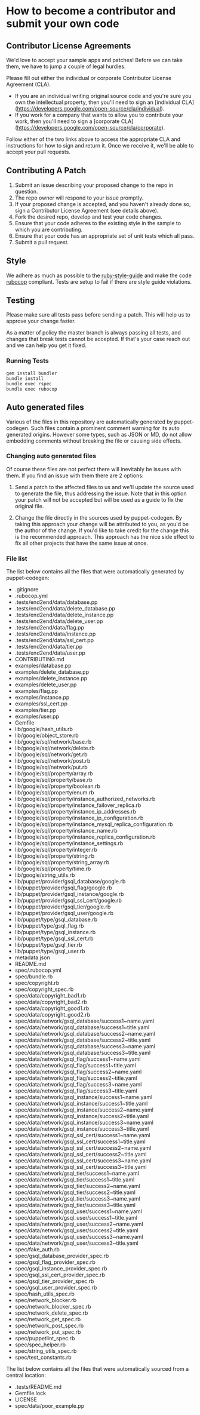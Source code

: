 # How to become a contributor and submit your own code

## Contributor License Agreements

We'd love to accept your sample apps and patches! Before we can take them, we
have to jump a couple of legal hurdles.

Please fill out either the individual or corporate Contributor License
Agreement (CLA).

  * If you are an individual writing original source code and you're sure you
    own the intellectual property, then you'll need to sign an [individual CLA]
    (https://developers.google.com/open-source/cla/individual).
  * If you work for a company that wants to allow you to contribute your work,
    then you'll need to sign a [corporate CLA]
    (https://developers.google.com/open-source/cla/corporate).

Follow either of the two links above to access the appropriate CLA and
instructions for how to sign and return it. Once we receive it, we'll
be able to accept your pull requests.

## Contributing A Patch

1. Submit an issue describing your proposed change to the repo in question.
1. The repo owner will respond to your issue promptly.
1. If your proposed change is accepted, and you haven't already done so, sign a
   Contributor License Agreement (see details above).
1. Fork the desired repo, develop and test your code changes.
1. Ensure that your code adheres to the existing style in the sample to which
   you are contributing.
1. Ensure that your code has an appropriate set of unit tests which all pass.
1. Submit a pull request.

## Style

We adhere as much as possible to the [ruby-style-guide][] and make the code
[rubocop][] compliant. Tests are setup to fail if there are style guide
violations.

## Testing

Please make sure all tests pass before sending a patch. This will help us to
approve your change faster.

As a matter of policy the master branch is always passing all tests, and changes
that break tests cannot be accepted. If that's your case reach out and we can
help you get it fixed.

### Running Tests

```
gem install bundler
bundle install
bundle exec rspec
bundle exec rubocop
```

## Auto generated files

Various of the files in this repository are automatically generated by
puppet-codegen. Such files contain a prominent comment warning for its
auto generated origins. However some types, such as JSON or MD, do not allow
embedding comments without breaking the file or causing side effects.

### Changing auto generated files

Of course these files are not perfect there will inevitably be issues with them.
If you find an issue with them there are 2 options:

1. Send a patch to the affected files to us and we'll update the source used to
   generate the file, thus addressing the issue. Note that in this option your
   patch will not be accepted but will be used as a guide to fix the original
   file.

2. Change the file directly in the sources used by puppet-codegen. By taking
   this approach your change will be attributed to you, as you'd be the author
   of the change. If you'd like to take credit for the change this is the
   recommended approach. This approach has the nice side effect to fix all other
   projects that have the same issue at once.

### File list

The list below contains all the files that were automatically generated by
puppet-codegen:

  * .gitignore
  * .rubocop.yml
  * .tests/end2end/data/database.pp
  * .tests/end2end/data/delete_database.pp
  * .tests/end2end/data/delete_instance.pp
  * .tests/end2end/data/delete_user.pp
  * .tests/end2end/data/flag.pp
  * .tests/end2end/data/instance.pp
  * .tests/end2end/data/ssl_cert.pp
  * .tests/end2end/data/tier.pp
  * .tests/end2end/data/user.pp
  * CONTRIBUTING.md
  * examples/database.pp
  * examples/delete_database.pp
  * examples/delete_instance.pp
  * examples/delete_user.pp
  * examples/flag.pp
  * examples/instance.pp
  * examples/ssl_cert.pp
  * examples/tier.pp
  * examples/user.pp
  * Gemfile
  * lib/google/hash_utils.rb
  * lib/google/object_store.rb
  * lib/google/sql/network/base.rb
  * lib/google/sql/network/delete.rb
  * lib/google/sql/network/get.rb
  * lib/google/sql/network/post.rb
  * lib/google/sql/network/put.rb
  * lib/google/sql/property/array.rb
  * lib/google/sql/property/base.rb
  * lib/google/sql/property/boolean.rb
  * lib/google/sql/property/enum.rb
  * lib/google/sql/property/instance_authorized_networks.rb
  * lib/google/sql/property/instance_failover_replica.rb
  * lib/google/sql/property/instance_ip_addresses.rb
  * lib/google/sql/property/instance_ip_configuration.rb
  * lib/google/sql/property/instance_mysql_replica_configuration.rb
  * lib/google/sql/property/instance_name.rb
  * lib/google/sql/property/instance_replica_configuration.rb
  * lib/google/sql/property/instance_settings.rb
  * lib/google/sql/property/integer.rb
  * lib/google/sql/property/string.rb
  * lib/google/sql/property/string_array.rb
  * lib/google/sql/property/time.rb
  * lib/google/string_utils.rb
  * lib/puppet/provider/gsql_database/google.rb
  * lib/puppet/provider/gsql_flag/google.rb
  * lib/puppet/provider/gsql_instance/google.rb
  * lib/puppet/provider/gsql_ssl_cert/google.rb
  * lib/puppet/provider/gsql_tier/google.rb
  * lib/puppet/provider/gsql_user/google.rb
  * lib/puppet/type/gsql_database.rb
  * lib/puppet/type/gsql_flag.rb
  * lib/puppet/type/gsql_instance.rb
  * lib/puppet/type/gsql_ssl_cert.rb
  * lib/puppet/type/gsql_tier.rb
  * lib/puppet/type/gsql_user.rb
  * metadata.json
  * README.md
  * spec/.rubocop.yml
  * spec/bundle.rb
  * spec/copyright.rb
  * spec/copyright_spec.rb
  * spec/data/copyright_bad1.rb
  * spec/data/copyright_bad2.rb
  * spec/data/copyright_good1.rb
  * spec/data/copyright_good2.rb
  * spec/data/network/gsql_database/success1~name.yaml
  * spec/data/network/gsql_database/success1~title.yaml
  * spec/data/network/gsql_database/success2~name.yaml
  * spec/data/network/gsql_database/success2~title.yaml
  * spec/data/network/gsql_database/success3~name.yaml
  * spec/data/network/gsql_database/success3~title.yaml
  * spec/data/network/gsql_flag/success1~name.yaml
  * spec/data/network/gsql_flag/success1~title.yaml
  * spec/data/network/gsql_flag/success2~name.yaml
  * spec/data/network/gsql_flag/success2~title.yaml
  * spec/data/network/gsql_flag/success3~name.yaml
  * spec/data/network/gsql_flag/success3~title.yaml
  * spec/data/network/gsql_instance/success1~name.yaml
  * spec/data/network/gsql_instance/success1~title.yaml
  * spec/data/network/gsql_instance/success2~name.yaml
  * spec/data/network/gsql_instance/success2~title.yaml
  * spec/data/network/gsql_instance/success3~name.yaml
  * spec/data/network/gsql_instance/success3~title.yaml
  * spec/data/network/gsql_ssl_cert/success1~name.yaml
  * spec/data/network/gsql_ssl_cert/success1~title.yaml
  * spec/data/network/gsql_ssl_cert/success2~name.yaml
  * spec/data/network/gsql_ssl_cert/success2~title.yaml
  * spec/data/network/gsql_ssl_cert/success3~name.yaml
  * spec/data/network/gsql_ssl_cert/success3~title.yaml
  * spec/data/network/gsql_tier/success1~name.yaml
  * spec/data/network/gsql_tier/success1~title.yaml
  * spec/data/network/gsql_tier/success2~name.yaml
  * spec/data/network/gsql_tier/success2~title.yaml
  * spec/data/network/gsql_tier/success3~name.yaml
  * spec/data/network/gsql_tier/success3~title.yaml
  * spec/data/network/gsql_user/success1~name.yaml
  * spec/data/network/gsql_user/success1~title.yaml
  * spec/data/network/gsql_user/success2~name.yaml
  * spec/data/network/gsql_user/success2~title.yaml
  * spec/data/network/gsql_user/success3~name.yaml
  * spec/data/network/gsql_user/success3~title.yaml
  * spec/fake_auth.rb
  * spec/gsql_database_provider_spec.rb
  * spec/gsql_flag_provider_spec.rb
  * spec/gsql_instance_provider_spec.rb
  * spec/gsql_ssl_cert_provider_spec.rb
  * spec/gsql_tier_provider_spec.rb
  * spec/gsql_user_provider_spec.rb
  * spec/hash_utils_spec.rb
  * spec/network_blocker.rb
  * spec/network_blocker_spec.rb
  * spec/network_delete_spec.rb
  * spec/network_get_spec.rb
  * spec/network_post_spec.rb
  * spec/network_put_spec.rb
  * spec/puppetlint_spec.rb
  * spec/spec_helper.rb
  * spec/string_utils_spec.rb
  * spec/test_constants.rb

The list below contains all the files that were automatically sourced from a
central location:

  * .tests/README.md
  * Gemfile.lock
  * LICENSE
  * spec/data/poor_example.pp

[ruby-style-guide]: https://github.com/bbatsov/ruby-style-guide
[rubocop]: https://rubocop.readthedocs.io/en/latest/
